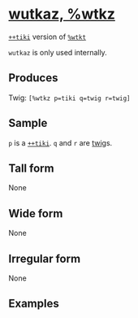 [wutkaz, %wtkz](#wtkz)
======================

[`++tiki`]() version of [`%wtkt`]()

`wutkaz` is only used internally.

Produces
--------

Twig: `[%wtkz p=tiki q=twig r=twig]`

Sample
------

`p` is a [`++tiki`](). `q` and `r` are [twig]()s.

Tall form
---------

None

Wide form
---------

None

Irregular form
--------------

None

Examples
--------
